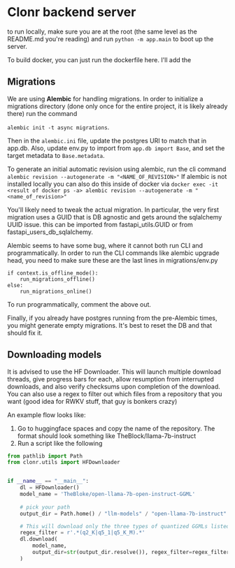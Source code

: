 # Clonr backend server

to run locally, make sure you are at the root (the same level as the README.md you're reading) and run `python -m app.main` to boot up the server.

To build docker, you can just run the dockerfile here. I'll add the


## Migrations

We are using __Alembic__ for handling migrations. In order to initialize a migrations directory (done only once for the entire project, it is likely already there) run the command

`alembic init -t async migrations`.

Then in the `alembic.ini` file, update the postgres URI to match that in app.db. Also, update env.py to import from `app.db import Base`, and set the target metadata to `Base.metadata`.

To generate an initial automatic revision using alembic, run the cli command `alembic revision --autogenerate -m "<NAME_OF_REVISION>"` If alembic is not installed locally you can also do this inside of docker via `docker exec -it <result of docker ps -a> alembic revision --autogenerate -m "<name_of_revision>"`

You'll likely need to tweak the actual migration. In particular, the very first migration uses a GUID that is DB agnostic and gets around the sqlalchemy UUID issue. this can be imported from fastapi_utils.GUID or from fastapi_users_db_sqlalchemy.

Alembic seems to have some bug, where it cannot both run CLI and programmatically. In order to run the CLI commands like alembic upgrade head, you need to make sure these are the last lines in migrations/env.py
```
if context.is_offline_mode():
    run_migrations_offline()
else:
    run_migrations_online()
```
To run programmatically, comment the above out.

Finally, if you already have postgres running from the pre-Alembic times, you might generate empty migrations. It's best to reset the DB and that should fix it.


## Downloading models

It is advised to use the HF Downloader. This will launch multiple download threads, give progress bars for each, allow resumption from interrupted downloads, and also verify checksums upon completion of the download. You can also use a regex to filter out which files from a repository that you want (good idea for RWKV stuff, that guy is bonkers crazy)

An example flow looks like:
1. Go to huggingface spaces and copy the name of the repository. The format should look something like TheBlock/llama-7b-instruct
2. Run a script like the following
```python
from pathlib import Path
from clonr.utils import HFDownloader


if __name__ == "__main__":
    dl = HFDownloader()
    model_name = 'TheBloke/open-llama-7b-open-instruct-GGML'
    
    # pick your path
    output_dir = Path.home() / "llm-models" / "open-llama-7b-instruct"

    # This will download only the three types of quantized GGMLs listed below
    regex_filter = r'.*(q2_K|q5_1|q5_K_M).*'
    dl.download(
        model_name, 
        output_dir=str(output_dir.resolve()), regex_filter=regex_filter
    )
```